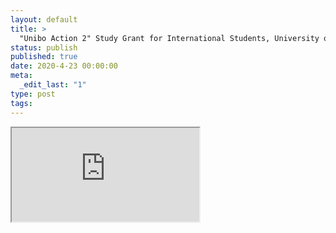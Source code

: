 ```yaml
---
layout: default
title: >
  "Unibo Action 2" Study Grant for International Students, University of Bologna (Italy)
status: publish
published: true
date: 2020-4-23 00:00:00
meta:
  _edit_last: "1"
type: post
tags:
---
```

<div  id="qrcode"></div>
<div>
<iframe src="https://researchers.mq.edu.au/en/prizes/unibo-action-2-study-grant-for-international-students-university-">
</iframe>
</div>

<script type="text/javascript" src="{site.baseurl}/js/qr/qrcode.js"></script>
<script type="text/javascript">
new QRCode(document.getElementById("qrcode"), "https://researchers.mq.edu.au/en/prizes/unibo-action-2-study-grant-for-international-students-university-");
</script>
        